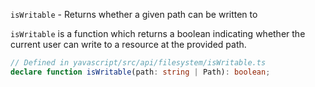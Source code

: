`isWritable` - Returns whether a given path can be written to

`isWritable` is a function which returns a boolean indicating whether the current user can write to a resource at the provided path.

```ts
// Defined in yavascript/src/api/filesystem/isWritable.ts
declare function isWritable(path: string | Path): boolean;
```
